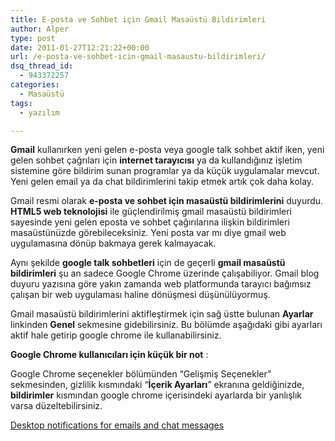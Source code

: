 ```yaml
---
title: E-posta ve Sohbet için Gmail Masaüstü Bildirimleri
author: Alper
type: post
date: 2011-01-27T12:21:22+00:00
url: /e-posta-ve-sohbet-icin-gmail-masaustu-bildirimleri/
dsq_thread_id:
  - 943372257
categories:
  - Masaüstü
tags:
  - yazılım

---
```

**Gmail** kullanırken yeni gelen e-posta veya google talk sohbet aktif iken, yeni gelen sohbet çağrıları için **internet tarayıcısı** ya da kullandığınız işletim sistemine göre bildirim sunan programlar ya da küçük uygulamalar mevcut. Yeni gelen email ya da chat bildirimlerini takip etmek artık çok daha kolay.

Gmail resmi olarak **e-posta ve sohbet için masaüstü bildirimlerini** duyurdu. **HTML5 web teknolojisi** ile güçlendirilmiş gmail masaüstü bildirimleri sayesinde yeni gelen eposta ve sohbet çağırılarına ilişkin bildirimleri masaüstünüzde görebileceksiniz. Yeni posta var mı diye gmail web uygulamasına dönüp bakmaya gerek kalmayacak.

Aynı şekilde **google talk sohbetleri** için de geçerli **gmail masaüstü bildirimleri** şu an sadece Google Chrome üzerinde çalışabiliyor. Gmail blog duyuru yazısına göre yakın zamanda web platformunda tarayıcı bağımsız çalışan bir web uygulaması haline dönüşmesi düşünülüyormuş.

Gmail masaüstü bildirimlerini aktifleştirmek için sağ üstte bulunan **Ayarlar** linkinden **Genel** sekmesine gidebilirsiniz. Bu bölümde aşağıdaki gibi ayarları aktif hale getirip google chrome ile kullanabilirsiniz.

**Google Chrome kullanıcıları için küçük bir not** :

Google Chrome seçenekler bölümünden &#8220;Gelişmiş Seçenekler&#8221; sekmesinden, gizlilik kısmındaki &#8220;**İçerik Ayarları**&#8221; ekranına geldiğinizde, **bildirimler** kısmından google chrome içerisindeki ayarlarda bir yanlışlık varsa düzeltebilirsiniz.

[Desktop notifications for emails and chat messages][1]

 [1]: http://gmailblog.blogspot.com/2011/01/desktop-notifications-for-emails-and.html